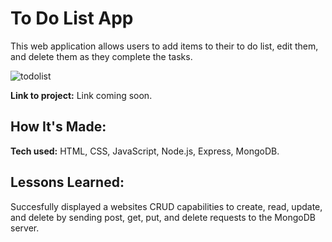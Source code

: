# To Do List App
This web application allows users to add items to their to do list, edit them, and delete them as they complete the tasks. 


![todolist](https://user-images.githubusercontent.com/97640502/193637432-4250aaf6-d04f-46dd-bd3e-fe16a17882a2.jpeg)



**Link to project:** Link coming soon. 

## How It's Made:

**Tech used:** HTML, CSS, JavaScript, Node.js, Express, MongoDB.


## Lessons Learned:

Succesfully displayed a websites CRUD capabilities to create, read, update, and delete by sending post, get, put, and delete requests to the MongoDB server. 
